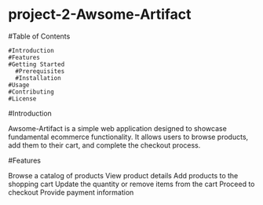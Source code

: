 # project-2-Awsome-Artifact

#Table of Contents
  
    #Introduction
    #Features
    #Getting Started
      #Prerequisites
      #Installation
    #Usage
    #Contributing
    #License

#Introduction

Awsome-Artifact is a simple web application designed to showcase fundamental ecommerce functionality. It allows users to browse products, add them to their cart, and complete the checkout process.

#Features

Browse a catalog of products
View product details
Add products to the shopping cart
Update the quantity or remove items from the cart
Proceed to checkout
Provide payment information

